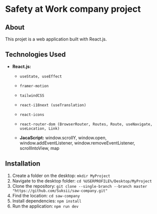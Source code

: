 # Safety at Work company project

## About

This projet is a web application built with React.js. 

## Technologies Used
- **React.js:**
  - `useState, useEffect`
  - `framer-motion`
  - `tailwindCSS`
  - `react-i18next (useTranslation)`
  - `react-icons`
  - `react-router-dom (BrowserRouter, Routes, Route, useNavigate, useLocation, Link)`
 
  - **JacaScript:** window.scrollY, window.open, window.addEventListener, window.removeEventListener, scrollIntoView, map


## Installation

   1. Create a folder on the desktop: `mkdir MyProject`
   2. Navigate to the desktop folder: `cd %USERPROFILE%/Desktop/MyProject`
   3. Clone the repository: `git clone --single-branch --branch master "https://github.com/Suksii/saw-company.git"`
   4. Find the location: `cd saw-company`
   5. Install dependencies: `npm install`
   6. Run the application: `npm run dev`
